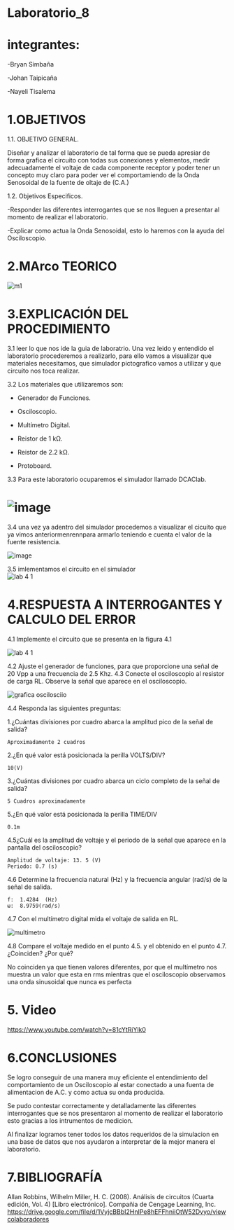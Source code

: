 
# Laboratorio_8

# integrantes:

-Bryan Simbaña

-Johan Taipicaña

-Nayeli Tisalema

# 1.OBJETIVOS

1.1. OBJETIVO GENERAL.

Diseñar y analizar el laboratorio de tal forma que se pueda apresiar de forma grafica el circuito con todas sus conexiones y elementos, medir adecuadamente el voltaje de cada componente receptor y poder tener un concepto muy claro para poder ver el comportamiendo de la Onda Senosoidal de la fuente de oltaje de (C.A.)

1.2. Objetivos Especificos.



-Responder las diferentes interrogantes que se nos lleguen a presentar al momento de realizar el laboratorio.


-Explicar  como actua la Onda Senosoidal, esto lo haremos con la ayuda del Osciloscopio.


# 2.MArco TEORICO

![m1](https://user-images.githubusercontent.com/85522189/132277599-0404c38e-e476-424f-9a23-b62afc7944b9.PNG)

# 3.EXPLICACIÓN DEL PROCEDIMIENTO

3.1 leer lo que nos ide la guia de laboratrio. Una vez leido y entendido el laboratorio procederemos a realizarlo, para ello vamos a visualizar que materiales necesitamos, que simulador pictografico vamos a utilizar y que circuito nos toca realizar.

3.2 Los materiales que utilizaremos son:

* Generador de Funciones.

* Osciloscopio.

* Multímetro Digital.

* Reistor de 1 kΩ.

* Reistor de 2.2 kΩ.

* Protoboard.

3.3 Para este laboratorio ocuparemos el simulador llamado DCAClab.

#  ![image](https://user-images.githubusercontent.com/85320165/132339824-532645de-ef93-4fad-8627-203b6c87dc5d.png)
 
 3.4 una vez ya adentro del simulador procedemos a visualizar el cicuito que ya vimos anteriormenrennpara armarlo teniendo e cuenta el valor de la fuente resistencia.     
 
 ![image](https://user-images.githubusercontent.com/85320165/132340259-b22b7f13-6728-4cbe-9e82-68bd96210301.png)

3.5 imlementamos el circuito en el simulador                                                                                                                                                                                                                                                                                                                                                                                              
![lab 4 1](https://user-images.githubusercontent.com/81887698/132283451-313ea32d-0610-48b6-ba0b-c2157d8ce943.PNG)


# 4.RESPUESTA A INTERROGANTES Y CALCULO DEL ERROR

4.1	Implemente el circuito que se presenta en la figura 4.1

![lab 4 1](https://user-images.githubusercontent.com/81887698/132283451-313ea32d-0610-48b6-ba0b-c2157d8ce943.PNG)

4.2 Ajuste el generador de funciones, para que proporcione una señal de 20 Vpp a una frecuencia de 2.5 Khz.
4.3	Conecte el osciloscopio al resistor de carga RL. Observe la señal que aparece en el osciloscopio.

![grafica oscilosciio](https://user-images.githubusercontent.com/81887698/132283461-16742220-35e9-493b-a94a-d1a3914e2dff.PNG)


4.4	Responda las siguientes preguntas:
  
  1.¿Cuántas divisiones por cuadro abarca la amplitud pico de la señal de salida?
    
    Aproximadamente 2 cuadros
  
  2.¿En qué valor está posicionada la perilla VOLTS/DIV?
    
    10(V)
    
  3.¿Cuántas divisiones por cuadro abarca un ciclo completo de la señal de salida?
  
    5 Cuadros aproximadamente
    
  5.¿En qué valor está posicionada la perilla TIME/DIV
  
    0.1m
    
4.5¿Cuál es la amplitud de voltaje y el periodo de la señal que aparece en la pantalla del osciloscopio?

    Amplitud de voltaje: 13. 5 (V) 
    Periodo: 0.7 (s)
    
4.6 Determine la frecuencia natural (Hz) y la frecuencia angular (rad/s) de la señal de salida.

    f:	1.4284	(Hz)
    ω:	8.9759(rad/s)
  
4.7	Con el multímetro digital mida el voltaje de salida en RL.

![multimetro](https://user-images.githubusercontent.com/81887698/132283471-ba4e68dd-0833-466f-9fcb-059c548beec8.PNG)


4.8	Compare el voltaje medido en el punto 4.5. y el obtenido en el punto 4.7.
¿Coinciden?	¿Por qué?

No coinciden ya que tienen valores diferentes, por que el multímetro nos muestra un valor que esta en rms
mientras que el osciloscopio observamos una onda sinusoidal que nunca es perfecta

# 5. Video 

https://www.youtube.com/watch?v=81cYtRiYlk0

# 6.CONCLUSIONES

Se logro conseguir de una manera muy eficiente el entendimiento del comportamiento de un Osciloscopio al estar conectado a una fuenta de alimentacion de A.C. y como actua su onda producida.

Se pudo contestar correctamente y detalladamente las diferentes interrogantes que se nos presentaron al momento de realizar el laboratorio esto gracias a los intrumentos de medicion.

Al finalizar logramos tener todos los datos requeridos de la simulacion en una base de datos que nos ayudaron a interpretar de la mejor manera el laboratorio.


# 7.BIBLIOGRAFÍA 

Allan Robbins, Wilhelm Miller, H. C. (2008). Análisis de circuitos (Cuarta edición, Vol. 4) [Libro electrónico]. Compañia de Cengage Learning, Inc. https://drive.google.com/file/d/1VyjcBBbI2HnIPe8hEFFhniiOtW52Dvyo/viewcolaboradores
